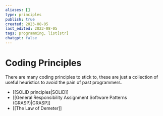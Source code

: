 ```yaml
---
aliases: []
type: principles
publish: true
created: 2023-08-05
last_edited: 2023-08-05
tags: programming, list[str]
chatgpt: false
---
```

# Coding Principles

There are many coding principles to stick to, these are just a collection of useful heuristics to avoid the pain of past programmers.

- [[SOLID principles|SOLID]]
- [[General Responsibility Assignment Software Patterns (GRASP)|GRASP]]
- [[The Law of Demeter]]